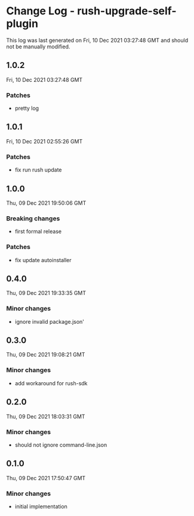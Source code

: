 # Change Log - rush-upgrade-self-plugin

This log was last generated on Fri, 10 Dec 2021 03:27:48 GMT and should not be manually modified.

## 1.0.2
Fri, 10 Dec 2021 03:27:48 GMT

### Patches

- pretty log

## 1.0.1
Fri, 10 Dec 2021 02:55:26 GMT

### Patches

- fix run rush update

## 1.0.0
Thu, 09 Dec 2021 19:50:06 GMT

### Breaking changes

- first formal release

### Patches

- fix update autoinstaller

## 0.4.0
Thu, 09 Dec 2021 19:33:35 GMT

### Minor changes

- ignore invalid package.json'

## 0.3.0
Thu, 09 Dec 2021 19:08:21 GMT

### Minor changes

- add workaround for rush-sdk

## 0.2.0
Thu, 09 Dec 2021 18:03:31 GMT

### Minor changes

- should not ignore command-line.json

## 0.1.0
Thu, 09 Dec 2021 17:50:47 GMT

### Minor changes

- initial implementation

